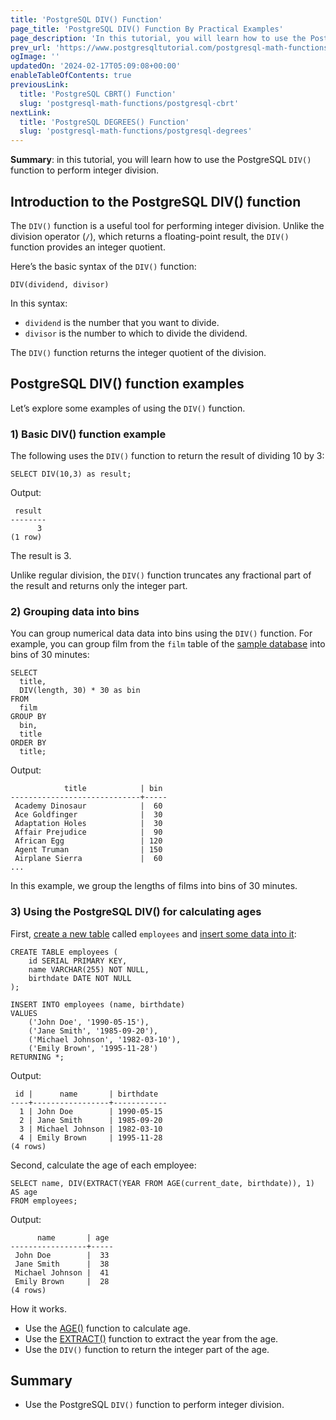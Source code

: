 ```yaml
---
title: 'PostgreSQL DIV() Function'
page_title: 'PostgreSQL DIV() Function By Practical Examples'
page_description: 'In this tutorial, you will learn how to use the PostgreSQL DIV() function to perform integer division and apply it effectively.'
prev_url: 'https://www.postgresqltutorial.com/postgresql-math-functions/postgresql-div/'
ogImage: ''
updatedOn: '2024-02-17T05:09:08+00:00'
enableTableOfContents: true
previousLink:
  title: 'PostgreSQL CBRT() Function'
  slug: 'postgresql-math-functions/postgresql-cbrt'
nextLink:
  title: 'PostgreSQL DEGREES() Function'
  slug: 'postgresql-math-functions/postgresql-degrees'
---
```


**Summary**: in this tutorial, you will learn how to use the PostgreSQL `DIV()` function to perform integer division.

## Introduction to the PostgreSQL DIV() function

The `DIV()` function is a useful tool for performing integer division. Unlike the division operator (`/`), which returns a floating\-point result, the `DIV()` function provides an integer quotient.

Here’s the basic syntax of the `DIV()` function:

```sqlsql
DIV(dividend, divisor)
```

In this syntax:

- `dividend` is the number that you want to divide.
- `divisor` is the number to which to divide the dividend.

The `DIV()` function returns the integer quotient of the division.

## PostgreSQL DIV() function examples

Let’s explore some examples of using the `DIV()` function.

### 1\) Basic DIV() function example

The following uses the `DIV()` function to return the result of dividing 10 by 3:

```
SELECT DIV(10,3) as result;
```

Output:

```text
 result
--------
      3
(1 row)
```

The result is 3\.

Unlike regular division, the `DIV()` function truncates any fractional part of the result and returns only the integer part.

### 2\) Grouping data into bins

You can group numerical data data into bins using the `DIV()` function. For example, you can group film from the `film` table of the [sample database](../postgresql-getting-started/postgresql-sample-database) into bins of 30 minutes:

```
SELECT
  title,
  DIV(length, 30) * 30 as bin
FROM
  film
GROUP BY
  bin,
  title
ORDER BY
  title;
```

Output:

```
            title            | bin
-----------------------------+-----
 Academy Dinosaur            |  60
 Ace Goldfinger              |  30
 Adaptation Holes            |  30
 Affair Prejudice            |  90
 African Egg                 | 120
 Agent Truman                | 150
 Airplane Sierra             |  60
...
```

In this example, we group the lengths of films into bins of 30 minutes.

### 3\) Using the PostgreSQL DIV() for calculating ages

First, [create a new table](../postgresql-tutorial/postgresql-create-table) called `employees` and [insert some data into it](../postgresql-tutorial/postgresql-insert-multiple-rows):

```
CREATE TABLE employees (
    id SERIAL PRIMARY KEY,
    name VARCHAR(255) NOT NULL,
    birthdate DATE NOT NULL
);

INSERT INTO employees (name, birthdate)
VALUES
    ('John Doe', '1990-05-15'),
    ('Jane Smith', '1985-09-20'),
    ('Michael Johnson', '1982-03-10'),
    ('Emily Brown', '1995-11-28')
RETURNING *;
```

Output:

```text
 id |      name       | birthdate
----+-----------------+------------
  1 | John Doe        | 1990-05-15
  2 | Jane Smith      | 1985-09-20
  3 | Michael Johnson | 1982-03-10
  4 | Emily Brown     | 1995-11-28
(4 rows)
```

Second, calculate the age of each employee:

```
SELECT name, DIV(EXTRACT(YEAR FROM AGE(current_date, birthdate)), 1) AS age
FROM employees;
```

Output:

```
      name       | age
-----------------+-----
 John Doe        |  33
 Jane Smith      |  38
 Michael Johnson |  41
 Emily Brown     |  28
(4 rows)
```

How it works.

- Use the [AGE()](../postgresql-date-functions/postgresql-age) function to calculate age.
- Use the [EXTRACT()](../postgresql-date-functions/postgresql-extract) function to extract the year from the age.
- Use the `DIV()` function to return the integer part of the age.

## Summary

- Use the PostgreSQL `DIV()` function to perform integer division.
